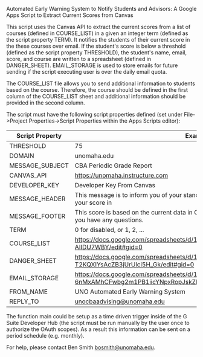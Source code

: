 Automated Early Warning System to Notify Students and Advisors: A Google Apps Script to Extract Current Scores from Canvas

This script uses the Canvas API to extract the current scores from a list of courses (defined in COURSE_LIST) in a given an integer term (defined as the script property TERM).  It notifies the students of their current score in the these courses over email.  If the student's score is below a threshold (defined as the script property THRESHOLD), the student's name, email, score, and course are written to a spreadsheet (defined in DANGER_SHEET).  EMAIL_STORAGE is used to store emails for future sending if the script executing user is over the daily email quota.

The COURSE_LIST file allows you to send additional information to students based on the course.  Therefore, the course should be defined in the first column of the COURSE_LIST sheet and additional information should be provided in the second column. 

The script must have the following script properties defined (set under File->Project Properties->Script Properties within the Apps Scripts editor): 

Script Property | Example
---------------------|------------- 
THRESHOLD   | 75
DOMAIN  | unomaha.edu 
MESSAGE_SUBJECT | CBA Periodic Grade Report 
CANVAS_API      | https://unomaha.instructure.com
DEVELOPER_KEY   | Developer Key From Canvas
MESSAGE_HEADER  | This message is to inform you of your standing in select CBA classes.  As of right now, your score in   
MESSAGE_FOOTER  | This score is based on the current data in Canvas.  Please contact your instructor if you have any questions. 
TERM            | 0 for disabled, or 1, 2, ... 
COURSE_LIST     | https://docs.google.com/spreadsheets/d/1r1byAiO_6KhUSyJcVXAvTqOP0Uqw9eyQi-AIIDU7WBY/edit#gid=0
DANGER_SHEET    | https://docs.google.com/spreadsheets/d/1lM-bomPSIGyYm0Myt-T2KQXIYsAcZB3jUrUlci5H_Gk/edit#gid=0 
EMAIL_STORAGE   | https://docs.google.com/spreadsheets/d/13tdBNFECF-6nMxAMhCFwbg2m1PB1iicYNpxRopJskZM/edit#gid=0
FROM_NAME       | UNO Automated Early Warning System
REPLY_TO        | unocbaadvising@unomaha.edu 

The function main could be setup as a time driven trigger inside of the G Suite Developer Hub (the script must be run manually by the user once to authorize the OAuth scopes).  As a result this information can be sent on a period schedule (e.g. monthly).

For help, please contact Ben Smith <bosmith@unomaha.edu>.
